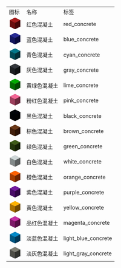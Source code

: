 <table>
	<tablebody>
		<tr>
			<td>图标</td>
			<td>名称</td>
			<td>标签</td>
		</tr>
		<tr>
			<td><img src="../../mc_icon/buildingBlocks/concrete/red_concrete.png"></td>
			<td>红色混凝土</td>
			<td>red_concrete</td>
		</tr>
		<tr>
			<td><img src="../../mc_icon/buildingBlocks/concrete/blue_concrete.png"></td>
			<td>蓝色混凝土</td>
			<td>blue_concrete</td>
		</tr>
		<tr>
			<td><img src="../../mc_icon/buildingBlocks/concrete/cyan_concrete.png"></td>
			<td>青色混凝土</td>
			<td>cyan_concrete</td>
		</tr>
		<tr>
			<td><img src="../../mc_icon/buildingBlocks/concrete/gray_concrete.png"></td>
			<td>灰色混凝土</td>
			<td>gray_concrete</td>
		</tr>
		<tr>
			<td><img src="../../mc_icon/buildingBlocks/concrete/lime_concrete.png"></td>
			<td>黄绿色混凝土</td>
			<td>lime_concrete</td>
		</tr>
		<tr>
			<td><img src="../../mc_icon/buildingBlocks/concrete/pink_concrete.png"></td>
			<td>粉红色混凝土</td>
			<td>pink_concrete</td>
		</tr>
		<tr>
			<td><img src="../../mc_icon/buildingBlocks/concrete/black_concrete.png"></td>
			<td>黑色混凝土</td>
			<td>black_concrete</td>
		</tr>
		<tr>
			<td><img src="../../mc_icon/buildingBlocks/concrete/brown_concrete.png"></td>
			<td>棕色混凝土</td>
			<td>brown_concrete</td>
		</tr>
		<tr>
			<td><img src="../../mc_icon/buildingBlocks/concrete/green_concrete.png"></td>
			<td>绿色混凝土</td>
			<td>green_concrete</td>
		</tr>
		<tr>
			<td><img src="../../mc_icon/buildingBlocks/concrete/white_concrete.png"></td>
			<td>白色混凝土</td>
			<td>white_concrete</td>
		</tr>
		<tr>
			<td><img src="../../mc_icon/buildingBlocks/concrete/orange_concrete.png"></td>
			<td>橙色混凝土</td>
			<td>orange_concrete</td>
		</tr>
		<tr>
			<td><img src="../../mc_icon/buildingBlocks/concrete/purple_concrete.png"></td>
			<td>紫色混凝土</td>
			<td>purple_concrete</td>
		</tr>
		<tr>
			<td><img src="../../mc_icon/buildingBlocks/concrete/yellow_concrete.png"></td>
			<td>黄色混凝土</td>
			<td>yellow_concrete</td>
		</tr>
		<tr>
			<td><img src="../../mc_icon/buildingBlocks/concrete/magenta_concrete.png"></td>
			<td>品红色混凝土</td>
			<td>magenta_concrete</td>
		</tr>
		<tr>
			<td><img src="../../mc_icon/buildingBlocks/concrete/light_blue_concrete.png"></td>
			<td>淡蓝色混凝土</td>
			<td>light_blue_concrete</td>
		</tr>
		<tr>
			<td><img src="../../mc_icon/buildingBlocks/concrete/light_gray_concrete.png"></td>
			<td>淡灰色混凝土</td>
			<td>light_gray_concrete</td>
		</tr>
	</tablebody>
</table>